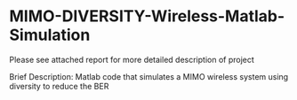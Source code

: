 # MIMO-DIVERSITY-Wireless-Matlab-Simulation

Please see attached report for more detailed description of project

Brief Description: Matlab code that simulates a MIMO wireless system using diversity to reduce the BER
